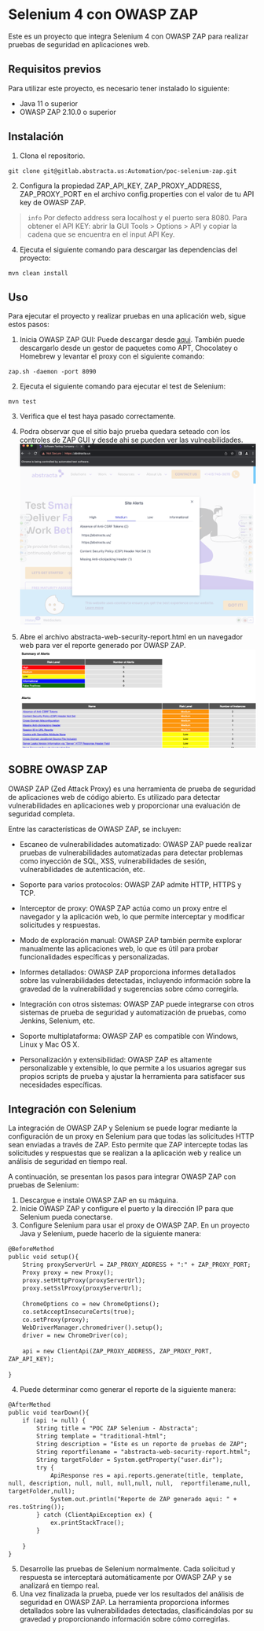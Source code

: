 # Selenium 4 con OWASP ZAP

Este es un proyecto que integra Selenium 4 con OWASP ZAP para realizar pruebas de seguridad en aplicaciones web.

## Requisitos previos

Para utilizar este proyecto, es necesario tener instalado lo siguiente:

* Java 11 o superior
* OWASP ZAP 2.10.0 o superior

## Instalación

1. Clona el repositorio.

```
git clone git@gitlab.abstracta.us:Automation/poc-selenium-zap.git
```

2. Configura la propiedad ZAP_API_KEY, ZAP_PROXY_ADDRESS, ZAP_PROXY_PORT en el archivo config.properties con el valor de tu API key de OWASP ZAP.
> `info` Por defecto address sera localhost y el puerto sera 8080. Para obtener el API KEY: abrir la GUI Tools > Options > API y copiar la cadena que se encuentra en el input API Key.
4. Ejecuta el siguiente comando para descargar las dependencias del proyecto:
```
mvn clean install
```

## Uso
Para ejecutar el proyecto y realizar pruebas en una aplicación web, sigue estos pasos:

1. Inicia OWASP ZAP GUI: Puede descargar desde [aqui](https://www.zaproxy.org/download/). También puede descargarlo desde un gestor de paquetes como APT, Chocolatey o Homebrew y levantar el proxy con el siguiente comando:
```
zap.sh -daemon -port 8090
```
2. Ejecuta el siguiente comando para ejecutar el test de Selenium:

```
mvn test
```

3. Verifica que el test haya pasado correctamente.
4. Podra observar que el sitio bajo prueba quedara seteado con los controles de ZAP GUI y desde ahi se pueden ver las vulneabilidades.
   ![Captura de imagen](poc_imgs/001.png)

5. Abre el archivo abstracta-web-security-report.html en un navegador web para ver el reporte generado por OWASP ZAP.
   ![Captura de imagen](poc_imgs/002.png)
## SOBRE OWASP ZAP
OWASP ZAP (Zed Attack Proxy) es una herramienta de prueba de seguridad de aplicaciones web de código abierto. Es utilizado para detectar vulnerabilidades en aplicaciones web y proporcionar una evaluación de seguridad completa.

Entre las características de OWASP ZAP, se incluyen:

* Escaneo de vulnerabilidades automatizado: OWASP ZAP puede realizar pruebas de vulnerabilidades automatizadas para detectar problemas como inyección de SQL, XSS, vulnerabilidades de sesión, vulnerabilidades de autenticación, etc.

* Soporte para varios protocolos: OWASP ZAP admite HTTP, HTTPS y TCP.

* Interceptor de proxy: OWASP ZAP actúa como un proxy entre el navegador y la aplicación web, lo que permite interceptar y modificar solicitudes y respuestas.

* Modo de exploración manual: OWASP ZAP también permite explorar manualmente las aplicaciones web, lo que es útil para probar funcionalidades específicas y personalizadas.

* Informes detallados: OWASP ZAP proporciona informes detallados sobre las vulnerabilidades detectadas, incluyendo información sobre la gravedad de la vulnerabilidad y sugerencias sobre cómo corregirla.

* Integración con otros sistemas: OWASP ZAP puede integrarse con otros sistemas de prueba de seguridad y automatización de pruebas, como Jenkins, Selenium, etc.

* Soporte multiplataforma: OWASP ZAP es compatible con Windows, Linux y Mac OS X.

* Personalización y extensibilidad: OWASP ZAP es altamente personalizable y extensible, lo que permite a los usuarios agregar sus propios scripts de prueba y ajustar la herramienta para satisfacer sus necesidades específicas.

## Integración con Selenium

La integración de OWASP ZAP y Selenium se puede lograr mediante la configuración de un proxy en Selenium para que todas las solicitudes HTTP sean enviadas a través de ZAP. Esto permite que ZAP intercepte todas las solicitudes y respuestas que se realizan a la aplicación web y realice un análisis de seguridad en tiempo real.

A continuación, se presentan los pasos para integrar OWASP ZAP con pruebas de Selenium:

1. Descargue e instale OWASP ZAP en su máquina.
2. Inicie OWASP ZAP y configure el puerto y la dirección IP para que Selenium pueda conectarse.
3. Configure Selenium para usar el proxy de OWASP ZAP. En un proyecto Java y Selenium, puede hacerlo de la siguiente manera:
```
@BeforeMethod
public void setup(){
    String proxyServerUrl = ZAP_PROXY_ADDRESS + ":" + ZAP_PROXY_PORT;
    Proxy proxy = new Proxy();
    proxy.setHttpProxy(proxyServerUrl);
    proxy.setSslProxy(proxyServerUrl);

    ChromeOptions co = new ChromeOptions();
    co.setAcceptInsecureCerts(true);
    co.setProxy(proxy);
    WebDriverManager.chromedriver().setup();
    driver = new ChromeDriver(co);

    api = new ClientApi(ZAP_PROXY_ADDRESS, ZAP_PROXY_PORT, ZAP_API_KEY);

}
```
4. Puede determinar como generar el reporte de la siguiente manera:

```
@AfterMethod
public void tearDown(){
    if (api != null) {
        String title = "POC ZAP Selenium - Abstracta";
        String template = "traditional-html";
        String description = "Este es un reporte de pruebas de ZAP";
        String reportfilename = "abstracta-web-security-report.html";
        String targetFolder = System.getProperty("user.dir");
        try {
            ApiResponse res = api.reports.generate(title, template, null, description, null, null, null,null, null,  reportfilename,null, targetFolder,null);
            System.out.println("Reporte de ZAP generado aqui: " + res.toString());
        } catch (ClientApiException ex) {
            ex.printStackTrace();
        }

    }
}
```
5. Desarrolle las pruebas de Selenium normalmente. Cada solicitud y respuesta se interceptará automáticamente por OWASP ZAP y se analizará en tiempo real.
6. Una vez finalizada la prueba, puede ver los resultados del análisis de seguridad en OWASP ZAP. La herramienta proporciona informes detallados sobre las vulnerabilidades detectadas, clasificándolas por su gravedad y proporcionando información sobre cómo corregirlas.